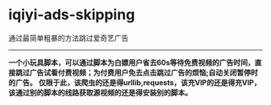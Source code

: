 # iqiyi-ads-skipping
通过最简单粗暴的方法跳过爱奇艺广告<hr>
**一个小玩具脚本，可以通过脚本为白嫖用户省去60s等待免费视频的广告时间，直接跳过广告试看付费视频；为付费用户免去点击跳过广告的烦恼;自动关闭暂停时的广告。**
**仅限于此，该爬虫的还是得urllib,requests，该充VIP的还是得充VIP，该通过别的脚本的线路获取源视频的还是得安装别的脚本。**

